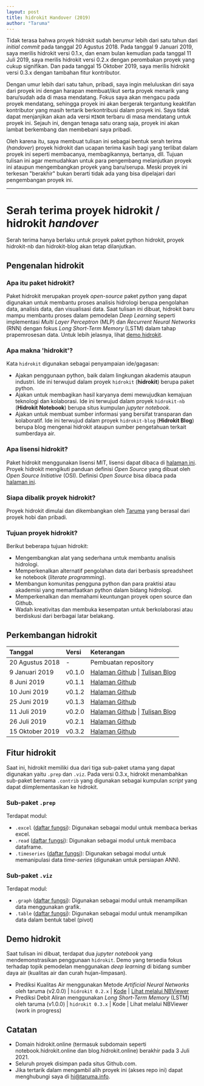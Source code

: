 ```yaml
---
layout: post
title: hidrokit Handover (2019)
author: "Taruma"
---
```


Tidak terasa bahwa proyek hidrokit sudah berumur lebih dari satu tahun dari _initial commit_ pada tanggal 20 Agustus 2018. Pada tanggal 9 Januari 2019, saya merilis hidrokit versi 0.1.x, dan enam bulan kemudian pada tanggal 11 Juli 2019, saya merilis hidrokit versi 0.2.x dengan perombakan proyek yang cukup signifikan. Dan pada tanggal 15 Oktober 2019, saya merilis hidrokit versi 0.3.x dengan tambahan fitur kontributor.

Dengan umur lebih dari satu tahun, pribadi, saya ingin meluluskan diri saya dari proyek ini dengan harapan membuat/ikut serta proyek menarik yang baru/sudah ada di masa mendatang. Fokus saya akan mengacu pada proyek mendatang, sehingga proyek ini akan bergerak tergantung keaktifan kontributor yang masih tertarik berkontribusi dalam proyek ini. Saya tidak dapat menjanjikan akan ada versi `MINOR` terbaru di masa mendatang untuk proyek ini. Sejauh ini, dengan tenaga satu orang saja, proyek ini akan lambat berkembang dan membebani saya pribadi. 

Oleh karena itu, saya membuat tulisan ini sebagai bentuk serah terima (_handover_) proyek hidrokit dan ucapan terima kasih bagi yang terlibat dalam proyek ini seperti membacanya, membagikannya, bertanya, dll. Tujuan tulisan ini agar memudahkan untuk para pengembang melanjutkan proyek ini ataupun mengembangkan proyek yang baru/serupa. Meski proyek ini terkesan "berakhir" bukan berarti tidak ada yang bisa dipelajari dari pengembangan proyek ini.

----

# Serah terima proyek hidrokit / hidrokit _handover_

Serah terima hanya berlaku untuk proyek paket python hidrokit, proyek hidrokit-nb dan hidrokit-blog akan tetap dilanjutkan.

## Pengenalan hidrokit

### Apa itu paket hidrokit?
Paket hidrokit merupakan proyek *open-source* paket *python* yang dapat digunakan untuk membantu proses analisis hidrologi berupa pengolahan data, analisis data, dan visualisasi data. Saat tulisan ini dibuat, hidrokit baru mampu membantu proses dalam pemodelan _Deep Learning_ seperti implementasi _Multi Layer Perceptron_ (MLP) dan _Recurrent Neural Networks_ (RNN) dengan fokus _Long Short-Term Memory_ (LSTM) dalam tahap prapemrosesan data. Untuk lebih jelasnya, lihat [demo hidrokit](#demo-hidrokit).

### Apa makna 'hidrokit'?
Kata `hidrokit` digunakan sebagai penyampaian ide/gagasan: 
- Ajakan penggunaan python, baik dalam lingkungan akademis ataupun industri. Ide ini terwujud dalam proyek `hidrokit` (**hidrokit**) berupa paket python.
- Ajakan untuk membagikan hasil karyanya demi mewujudkan kemajuan teknologi dan kolaborasi. Ide ini terwujud dalam proyek `hidrokit-nb` (**Hidrokit Notebook**) berupa situs kumpulan _jupyter notebook_.
- Ajakan untuk membuat sumber informasi yang bersifat transparan dan kolaboratif. Ide ini terwujud dalam proyek `hidrokit-blog` (**Hidrokit Blog**) berupa blog mengenai hidrokit ataupun sumber pengetahuan terkait sumberdaya air.

### Apa lisensi hidrokit?
Paket hidrokit menggunakan lisensi MIT, lisensi dapat dibaca di [halaman ini](https://github.com/taruma/hidrokit/blob/master/LICENSE.txt). Proyek hidrokit mengikuti panduan definisi _Open Source_ yang dibuat oleh _Open Source Initiative_ (OSI). Definisi _Open Source_ bisa dibaca pada [halaman ini](https://opensource.org/docs/osd).

### Siapa dibalik proyek hidrokit?
Proyek hidrokit dimulai dan dikembangkan oleh [Taruma](https://taruma.github.io) yang berasal dari proyek hobi dan pribadi. 

### Tujuan proyek hidrokit?
Berikut beberapa tujuan hidrokit:
- Mengembangkan alat yang sederhana untuk membantu analisis hidrologi.
- Memperkenalkan alternatif pengolahan data dari berbasis spreadsheet ke notebook (*literate programming*).
- Membangun komunitas pengguna python dan para praktisi atau akademisi yang memanfaatkan python dalam bidang hidrologi.
- Memperkenalkan dan memahami keuntungan proyek open source dan Github.
- Wadah kreativitas dan membuka kesempatan untuk berkolaborasi atau berdiskusi dari berbagai latar belakang.

## Perkembangan hidrokit

Tanggal | Versi | Keterangan
:- | :- | :-
20 Agustus 2018 | - | Pembuatan repository
9 Januari 2019 | v0.1.0 | [Halaman Github](https://github.com/taruma/hidrokit/releases/tag/v0.1.0) \| [Tulisan Blog](https://medium.com/@taruma/hidrokit-analisis-hidrologi-dengan-python-bdcad9e5865d)
8 Juni 2019 | v0.1.1 | [Halaman Github](https://github.com/taruma/hidrokit/releases/tag/v0.1.1)
10 Juni 2019 | v0.1.2 | [Halaman Github](https://github.com/taruma/hidrokit/releases/tag/v0.1.2)
25 Juni 2019 | v0.1.3 | [Halaman Github](https://github.com/taruma/hidrokit/releases/tag/v0.1.3)
11 Juli 2019 | v0.2.0 | [Halaman Github](https://github.com/taruma/hidrokit/releases/tag/v0.2.0) \| [Tulisan Blog](https://taruma.github.io/articles/rilis-hidrokit-0-2-0)
26 Juli 2019 | v0.2.1 | [Halaman Github](https://github.com/taruma/hidrokit/releases/tag/v0.2.1)
15 Oktober 2019 | v0.3.2 | [Halaman Github](https://github.com/taruma/hidrokit/releases/tag/0.3.2)

## Fitur hidrokit

Saat ini, hidrokit memiliki dua dari tiga sub-paket utama yang dapat digunakan yaitu `.prep` dan `.viz`. Pada versi 0.3.x, hidrokit menambahkan sub-paket bernama `.contrib` yang digunakan sebagai kumpulan _script_ yang dapat diimplementasikan ke hidrokit.

### Sub-paket `.prep`

Terdapat modul:
- `.excel` ([daftar fungsi](https://hidrokit.readthedocs.io/en/stable/prep.html#module-prep.excel)): Digunakan sebagai modul untuk membaca berkas excel.
- `.read` ([daftar fungsi](https://hidrokit.readthedocs.io/en/stable/prep.html#module-prep.read)): Digunakan sebagai modul untuk membaca dataframe.
- `.timeseries` ([daftar fungsi](https://hidrokit.readthedocs.io/en/stable/prep.html#module-prep.timeseries)): Digunakan sebagai modul untuk memanipulasi data _time-series_ (digunakan untuk persiapan ANN).

### Sub-paket `.viz`

Terdapat modul:
- `.graph` ([daftar fungsi](https://hidrokit.readthedocs.io/en/stable/viz.html#module-viz.graph)): Digunakan sebagai modul untuk menampilkan data menggunakan grafik.
- `.table` ([daftar fungsi](https://hidrokit.readthedocs.io/en/stable/viz.html#module-viz.table)): Digunakan sebagai modul untuk menampilkan data dalam bentuk tabel (pivot)

## Demo hidrokit

Saat tulisan ini dibuat, terdapat dua _jupyter notebook_ yang mendemonstrasikan penggunaan `hidrokit`. Demo yang tersedia fokus terhadap topik pemodelan menggunakan _deep learning_ di bidang sumber daya air (kualitas air dan curah hujan-limpasan).

- Prediksi Kualitas Air menggunakan Metode _Artificial Neural Networks_ oleh taruma (v2.0.0) | `hidrokit 0.2.x` | [Kode](https://github.com/taruma/hidrokit-nb/blob/master/notebook/taruma_demo_ann_ka_2_0_0.ipynb) | [Lihat melalui NBViewer](https://nbviewer.jupyter.org/github/taruma/hidrokit-nb/blob/master/notebook/taruma_demo_ann_ka_2_0_0.ipynb)
- Prediksi Debit Aliran menggunakan _Long Short-Term Memory_ (LSTM) oleh taruma (v1.0.0) | `hidrokit 0.3.x` | Kode | Lihat melalui NBViewer (work in progress)

## Catatan

- Domain hidrokit.online (termasuk subdomain seperti notebook.hidrokit.online dan blog.hidrokit.online) berakhir pada 3 Juli 2021.
- Seluruh proyek disimpan pada situs Github.com.
- Jika tertarik dalam mengambil alih proyek ini (akses repo ini) dapat menghubungi saya di hi@taruma.info.